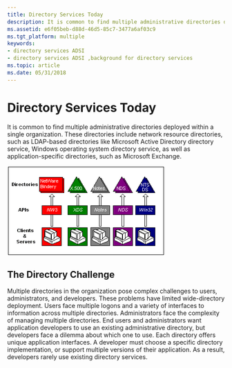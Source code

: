 ```yaml
---
title: Directory Services Today
description: It is common to find multiple administrative directories deployed within a single organization.
ms.assetid: e6f05beb-d88d-46d5-85c7-3477a6af03c9
ms.tgt_platform: multiple
keywords:
- directory services ADSI
- directory services ADSI ,background for directory services
ms.topic: article
ms.date: 05/31/2018
---
```


# Directory Services Today

It is common to find multiple administrative directories deployed within a single organization. These directories include network resource directories, such as LDAP-based directories like Microsoft Active Directory directory service, Windows operating system directory service, as well as application-specific directories, such as Microsoft Exchange.

![deployment of multiple directories](images/ds2chal.png)

## The Directory Challenge

Multiple directories in the organization pose complex challenges to users, administrators, and developers. These problems have limited wide-directory deployment. Users face multiple logons and a variety of interfaces to information across multiple directories. Administrators face the complexity of managing multiple directories. End users and administrators want application developers to use an existing administrative directory, but developers face a dilemma about which one to use. Each directory offers unique application interfaces. A developer must choose a specific directory implementation, or support multiple versions of their application. As a result, developers rarely use existing directory services.

 

 




